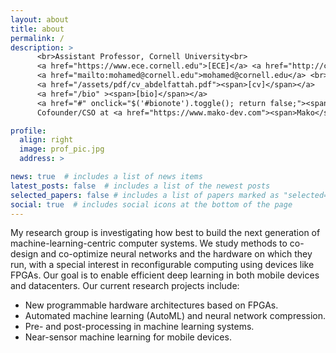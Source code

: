 ```yaml
---
layout: about
title: about
permalink: /
description: > 
      <br>Assistant Professor, Cornell University<br>
      <a href="https://www.ece.cornell.edu">[ECE]</a> <a href="http://csl.cornell.edu">[CSL]</a> <a href="https://www.tech.cornell.edu">[CT]</a> <br> 
      <a href="mailto:mohamed@cornell.edu">mohamed@cornell.edu</a> <br> 
      <a href="/assets/pdf/cv_abdelfattah.pdf"><span>[cv]</span></a> 
      <a href="/bio" ><span>[bio]</span></a>
      <a href="#" onclick="$('#bionote').toggle(); return false;"><span>[office]</span></a><br>
      Cofounder/CSO at <a href="https://www.mako-dev.com"><span>Mako</span></a><br>

profile:
  align: right
  image: prof_pic.jpg
  address: >

news: true  # includes a list of news items
latest_posts: false  # includes a list of the newest posts
selected_papers: false # includes a list of papers marked as "selected={true}"
social: true  # includes social icons at the bottom of the page
---
```


<div id="bionote" style="display: none;" class="alert alert-success">
  <button type="button" class="close" data-dismiss="alert" aria-label="Close" onclick="$('#bionote').toggle(); return false;">
	<span aria-hidden="true">×</span>
	</button>
  <table>
      <tr>
        <td style="padding:0px 40px 0px 20px;text-align:left">
        <h5>My Office:</h5>
        <p>
            Bloomberg Center 257 <br>
            Cornell Tech <br>
            2 West Loop Road <br>
            New York, NY 10044 <br>
        </p>
        </td>
        <td>
            <iframe width='500px' height='200px' id='mapcanvas' src='https://maps.google.com/maps?q=bloomberg%20building%20cornell%20tech&amp;t=&amp;z=14&amp;ie=UTF8&amp;iwloc=&amp;output=embed' frameborder='0' scrolling='no' marginheight='0' marginwidth='0'><div class="zxos8_gm"><a rel="bookmark"  href="https://downloadyou.tube/youtube-videos/">youtube downloader</a></div><div style='overflow:hidden;'><div id='gmap_canvas' style='height:200px;width:500px;'></div></div><div><small>Powered by <a href="https://www.embedgooglemap.co.uk">Embed Google Map</a></small></div></iframe>
        </td>
      </tr>
  </table>

</div>


My research group is investigating how best to build the next generation of machine-learning-centric computer systems.
We study methods to co-design and co-optimize neural networks and the hardware on which they run, with a special interest in reconfigurable computing using devices like FPGAs.
Our goal is to enable efficient deep learning in both mobile devices and datacenters.
Our current research projects include:
- New programmable hardware architectures based on FPGAs.
- Automated machine learning (AutoML) and neural network compression.
- Pre- and post-processing in machine learning systems.
- Near-sensor machine learning for mobile devices.
